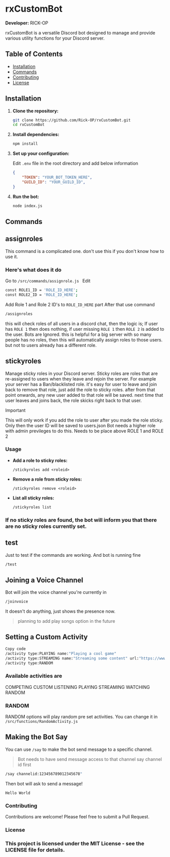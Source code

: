 # rxCustomBot

**Developer:** RICK-OP

rxCustomBot is a versatile Discord bot designed to manage and provide various utility functions for your Discord server.

## Table of Contents

- [Installation](#installation)
- [Commands](#commands)
- [Contributing](#contributing)
- [License](#license)

## Installation

1. **Clone the repository:**

    ```sh
    git clone https://github.com/Rick-OP/rxCustomBot.git
    cd rxCustomBot
    ```

2. **Install dependencies:**

    ```sh
    npm install
    ```

3. **Set up your configuration:**

    Edit `.env` file in the root directory and add below information

    ```json
    {
        "TOKEN": "YOUR_BOT_TOKEN_HERE",
        "GUILD_ID": "YOUR_GUILD_ID",
    }
    ```

4. **Run the bot:**

    ```sh
    node index.js
    ```
## Commands

## assignroles

This command is a complicated one. don't use this if you don't know how to use it.

### Here's what does it do

Go to `/src/commands/assignrole.js `
Edit 
```sh
const ROLE1_ID = 'ROLE_ID_HERE';
const ROLE2_ID = 'ROLE_ID_HERE';
```
Add Role 1 and Role 2 ID's to `ROLE_ID_HERE` part
After that use command
```sh
/assignroles
```
this will check roles of all users in a discord chat, 
then the logic is;
If user has `ROLE 1` then does nothing, if user missing `ROLE 1` then `ROLE 2` is added to the user. Bots are Ignored.
this is helpful for a big server with so many people has no roles, then this will automatically assign roles to those users. but not to users already has a different role.

## stickyroles

Manage sticky roles in your Discord server. Sticky roles are roles that are re-assigned to users when they leave and rejoin the server.
For example your server has a Ban/blacklisted role. it's easy for user to leave and join back to remove that role, just add the role to 
sticky roles. after from that point onwards, any new user added to that role will be saved. next time that user leaves and joins back, the 
role skicks right back to that user.
> [!IMPORTANT]
> This will only work if you add the role to user after you made the role sticky.
> Only then the user ID will be saved to users.json
> Bot needs a higher role with admin previleges to do this. Needs to be place above ROLE 1 and ROLE 2

### Usage

- **Add a role to sticky roles:**

    ```
    /stickyroles add <roleid>
    ```

- **Remove a role from sticky roles:**

    ```
    /stickyroles remove <roleid>
    ```

- **List all sticky roles:**

    ```
    /stickyroles list
    ```
### If no sticky roles are found, the bot will inform you that there are no sticky roles currently set.

## test
Just to test if the commands are working. And bot is running fine
```sh
/test
```

## Joining a Voice Channel
Bot will join the voice channel you're currently in
```sh
/joinvoice
```
It doesn't do anything, just shows the presence now. 
> planning to add play songs option in the future

## Setting a Custom Activity
```sh
Copy code
/activity type:PLAYING name:"Playing a cool game"
/activity type:STREAMING name:"Streaming some content" url:"https://www.youtube.com/watch?v=url"
/activity type:RANDOM
```
### Available activities are

COMPETING
CUSTOM
LISTENING
PLAYING
STREAMING
WATCHING
RANDOM 

### RANDOM

RANDOM options will play random pre set activities.
You can change it in `/src/functions/RandomActivity.js`

## Making the Bot Say
You can use `/say` to make the bot send message to a specific channel. 
> Bot needs to have send message access to that channel
say channel id first
```sh
/say channelid:123456789012345678"
```
Then bot will ask to send a message!
```
Hello World
```

### Contributing
Contributions are welcome! Please feel free to submit a Pull Request.

### License
### This project is licensed under the MIT License - see the LICENSE file for details.
